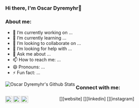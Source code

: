 ### Hi there, I'm Oscar Dyremyhr👋

### About me:

- 🔭 I’m currently working on ...
- 🌱 I’m currently learning ...
- 👯 I’m looking to collaborate on ...
- 🤔 I’m looking for help with ...
- 💬 Ask me about ...
- 📫 How to reach me: ...
- 😄 Pronouns: ...
- ⚡ Fun fact: ...


<!--- stats-->
<img align="left" alt="Oscar Dyremyhr's Github Stats" src="https://github-readme-stats.vercel.app/api?theme=vue&username=ossinova&show_icons=true&hide_border=true&hide=stars" />


<!-- links -->
### Connect with me:

<p align="center">
[<img align="left" alt="Portfolio | Website" width="22px" src="https://img.shields.io/badge/Website-www.ossinova.github.io-blue?style=flat-square&logo=google-chrome" />][website]
[<img align="left" alt="Oscar Dyremyhr | LinkedIn" width="22px" src="https://img.shields.io/badge/LinkedIn-Oscar%20Dyremyhr-blue?style=flat-square&logo=linkedin" />][linkedin]
[<img align="left" alt="Oscar Dyremyhr | Instagram" width="22px" src="https://img.shields.io/badge/Instagram-Oscar%20Dyremyhr-blue?style=flat-square&logo=instagram" />][instagram]
</p>

[website]: https://ossinova.github.io
[instagram]: https://www.instagram.com/oscar.dyremyhr/
[linkedin]: https://www.linkedin.com/in/oscar-dyremyhr/
